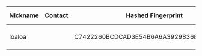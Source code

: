 | Nickname |  Contact | Hashed Fingerprint	| Running | Flags | Last Seen | First Seen | Last Restarted | Advertised Bandwidth | Platform | Version | Version Status | Recommended Version | BridgeDB Distributor | OR Addresses | Transports | BlockList |
|---|---|---|---|---|---|---|---|---|---|---|---|---|---|---|---|---|
|loaloa | <olokerunningtor at protonmail dot com> | C7422260BCDCAD3E54B6A6A3929836ECA0D04D6A | false | V2Dir, Valid | 2025-09-17 02:49:09 | 2025-09-17 02:19:09 | 2025-09-17 02:03:50 | 0 | Tor 0.4.8.18 on Linux | 0.4.8.18 | recommended | true | N/A | 10.198.165.128:53525 | webtunnel | |
